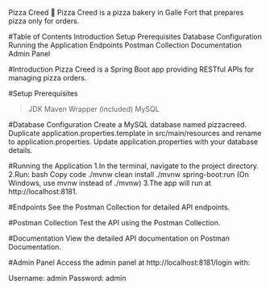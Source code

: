  Pizza Creed 🍕
Pizza Creed is a pizza bakery in Galle Fort that prepares pizza only for orders.

#Table of Contents
Introduction
Setup
Prerequisites
Database Configuration
Running the Application
Endpoints
Postman Collection
Documentation
Admin Panel

#Introduction
Pizza Creed is a Spring Boot app providing RESTful APIs for managing pizza orders.

#Setup
Prerequisites
>JDK
>Maven Wrapper (included)
>MySQL

#Database Configuration
Create a MySQL database named pizzacreed.
Duplicate application.properties.template in src/main/resources and rename to application.properties.
Update application.properties with your database details.

#Running the Application
1.In the terminal, navigate to the project directory.
2.Run:
bash
Copy code
./mvnw clean install
./mvnw spring-boot:run
(On Windows, use mvnw instead of ./mvnw)
3.The app will run at http://localhost:8181.

#Endpoints
See the Postman Collection for detailed API endpoints.

#Postman Collection
Test the API using the Postman Collection.

#Documentation
View the detailed API documentation on Postman Documentation.

#Admin Panel
Access the admin panel at http://localhost:8181/login with:

Username: admin
Password: admin
